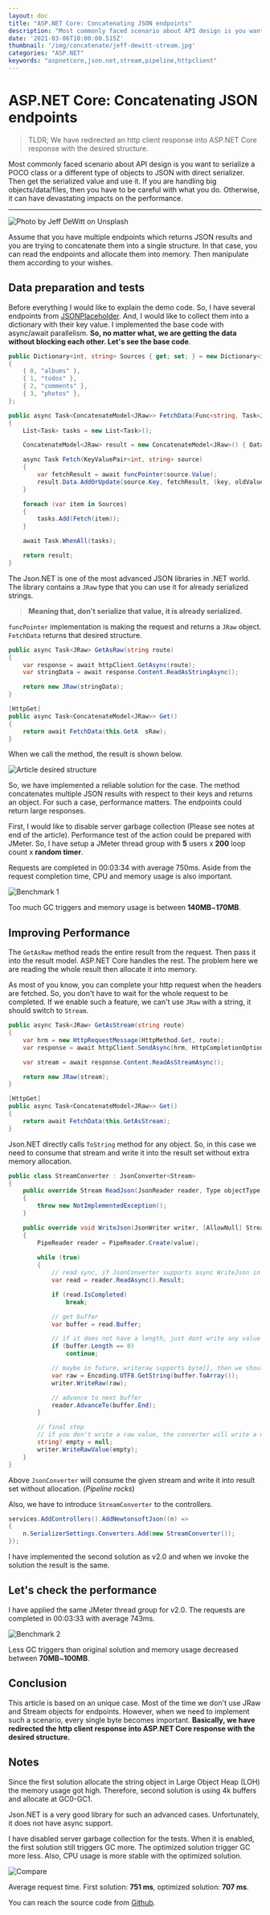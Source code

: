 ```yaml
---
layout: doc
title: "ASP.NET Core: Concatenating JSON endpoints"
description: "Most commonly faced scenario about API design is you want to serialize a POCO class or a different type of objects to JSON with direct serializer. Then get the serialized value and use it. If you are handling big objects/data/files, then you have to be careful with what you do. Otherwise, it can have devastating impacts on the performance."
date: '2021-03-06T10:00:00.515Z'
thumbnail: '/img/concatenate/jeff-dewitt-stream.jpg'
categories: "ASP.NET"
keywords: "aspnetcore,json.net,stream,pipeline,httpclient"
---
```


# ASP.NET Core: Concatenating JSON endpoints

> TLDR; We have redirected an http client response into ASP.NET Core response with the desired structure.

Most commonly faced scenario about API design is you want to serialize a POCO class or a different type of objects to JSON with direct serializer. Then get the serialized value and use it. If you are handling big objects/data/files, then you have to be careful with what you do. Otherwise, it can have devastating impacts on the performance.

---

<img src="/img/concatenate/jeff-dewitt-stream.jpg" class="image-center" alt="Photo by Jeff DeWitt on Unsplash" />

Assume that you have multiple endpoints which returns JSON results and you are trying to concatenate them into a single structure. In that case, you can read the endpoints and allocate them into memory. Then manipulate them according to your wishes.

## Data preparation and tests

Before everything I would like to explain the demo code. So, I have several endpoints from [JSONPlaceholder](https://jsonplaceholder.typicode.com/). And, I would like to collect them into a dictionary with their key value. I implemented the base code with async/await parallelism. **So, no matter what, we are getting the data without blocking each other. Let's see the base code**.

```csharp
public Dictionary<int, string> Sources { get; set; } = new Dictionary<int, string>()
{
    { 0, "albums" },
    { 1, "todos" },
    { 2, "comments" },
    { 3, "photos" },
};

public async Task<ConcatenateModel<JRaw>> FetchData(Func<string, Task<JRaw>> funcPointer)
{
    List<Task> tasks = new List<Task>();

    ConcatenateModel<JRaw> result = new ConcatenateModel<JRaw>() { Data = new ConcurrentDictionary<int, JRaw>() };

    async Task Fetch(KeyValuePair<int, string> source)
    {
        var fetchResult = await funcPointer(source.Value);
        result.Data.AddOrUpdate(source.Key, fetchResult, (key, oldValue) => fetchResult);
    }

    foreach (var item in Sources)
    {
        tasks.Add(Fetch(item));
    }

    await Task.WhenAll(tasks);

    return result;
}
```

The Json.NET is one of the most advanced JSON libraries in .NET world. The library contains a `JRaw` type that you can use it for already serialized strings. 

> **Meaning that, don't serialize that value, it is already serialized.**

`funcPointer` implementation is making the request and returns a `JRaw` object. `FetchData` returns that desired structure.

```csharp
public async Task<JRaw> GetAsRaw(string route)
{
    var response = await httpClient.GetAsync(route);
    var stringData = await response.Content.ReadAsStringAsync();

    return new JRaw(stringData);
}

[HttpGet]
public async Task<ConcatenateModel<JRaw>> Get()
{
    return await FetchData(this.GetA  sRaw);
}
```

When we call the method, the result is shown below.

<img src="/img/concatenate/result.png" class="image-center" alt="Article desired structure" />

So, we have implemented a reliable solution for the case. The method concatenates multiple JSON results with respect to their keys and returns an object. For such a case, performance matters. The endpoints could return large responses. 

First, I would like to disable server garbage collection (Please see notes at end of the article). Performance test of the action could be prepared with JMeter. So, I have setup a JMeter thread group with **5** users x **200** loop count x **random timer**.

Requests are completed in 00:03:34 with average 750ms. Aside from the request completion time, CPU and memory usage is also important.

<img src="/img/concatenate/benchmark1.png" class="image-center" alt="Benchmark 1" />

Too much GC triggers and memory usage is between **140MB**~**170MB**.

## Improving Performance

The `GetAsRaw` method reads the entire result from the request. Then pass it into the result model. ASP.NET Core handles the rest. The problem here we are reading the whole result then allocate it into memory. 

As most of you know, you can complete your http request when the headers are fetched. So, you don't have to wait for the whole request to be completed.  If we enable such a feature, we can't use `JRaw` with a string, it should switch to `Stream`.

```csharp
public async Task<JRaw> GetAsStream(string route)
{
    var hrm = new HttpRequestMessage(HttpMethod.Get, route);
    var response = await httpClient.SendAsync(hrm, HttpCompletionOption.ResponseHeadersRead);

    var stream = await response.Content.ReadAsStreamAsync();

    return new JRaw(stream);
}

[HttpGet]
public async Task<ConcatenateModel<JRaw>> Get()
{
    return await FetchData(this.GetAsStream);
}
```
Json.NET directly calls `ToString` method for any object. So, in this case we need to consume that stream and write it into the result set without extra memory allocation.

```csharp
public class StreamConverter : JsonConverter<Stream>
{
    public override Stream ReadJson(JsonReader reader, Type objectType, [AllowNull] Stream existingValue, bool hasExistingValue, JsonSerializer serializer)
    {
        throw new NotImplementedException();
    }

    public override void WriteJson(JsonWriter writer, [AllowNull] Stream value, JsonSerializer serializer)
    {
        PipeReader reader = PipeReader.Create(value);
        
        while (true)
        {
            // read sync, if JsonConverter supports async WriteJson in future, we should replace it.
            var read = reader.ReadAsync().Result;

            if (read.IsCompleted)
                break;

            // get buffer
            var buffer = read.Buffer;

            // if it does not have a length, just dont write any value and skip this iteration.
            if (buffer.Length == 0)
                continue;

            // maybe in future, writeraw supports byte[], then we shouldn't use GetString
            var raw = Encoding.UTF8.GetString(buffer.ToArray());
            writer.WriteRaw(raw);

            // advance to next buffer
            reader.AdvanceTo(buffer.End);
        }

        // final step
        // if you don't write a raw value, the converter will write a null value.
        string? empty = null;
        writer.WriteRawValue(empty);
    }
}
```

Above `JsonConverter` will consume the given stream and write it into result set without allocation. (*Pipeline rocks*)

Also, we have to introduce `StreamConverter` to the controllers.

```csharp
services.AddControllers().AddNewtonsoftJson((n) =>
{
    n.SerializerSettings.Converters.Add(new StreamConverter());
});
```

I have implemented the second solution as v2.0 and when we invoke the solution the result is the same.

## Let's check the performance

I have applied the same JMeter thread group for v2.0. The requests are completed in 00:03:33 with average 743ms.

<img src="/img/concatenate/benchmark2.png" class="image-center" alt="Benchmark 2" />

Less GC triggers than original solution and memory usage decreased between **70MB**~**100MB**.

## Conclusion

This article is based on an unique case. Most of the time we don't use JRaw and Stream objects for endpoints. However, when we need to implement such a scenario, every single byte becomes important. **Basically, we have redirected the http client response into ASP.NET Core response with the desired structure.**

## Notes

Since the first solution allocate the string object in Large Object Heap (LOH) the memory usage got high. Therefore, second solution is using 4k buffers and allocate at GC0-GC1.

Json.NET is a very good library for such an advanced cases. Unfortunately, it does not have async support.

I have disabled server garbage collection for the tests. When it is enabled, the first solution still triggers GC more. The optimized solution trigger GC more less. Also, CPU usage is more stable with the optimized solution.

![Compare](/img/concatenate/compare.png)

Average request time. First solution: **751 ms**, optimized solution: **707 ms**.

You can reach the source code from [Github](https://github.com/alimozdemir/medium/tree/master/StreamSerializeAPI).
